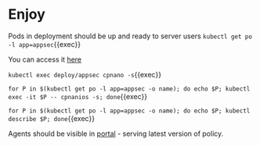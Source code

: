 # Enjoy

Pods in deployment should be up and ready to server users
`kubectl get po -l app=appsec`{{exec}}

You can access it [here]({{TRAFFIC_HOST1_8080}})

`kubectl exec deploy/appsec cpnano -s`{{exec}}

`for P in $(kubectl get po -l app=appsec -o name); do echo $P; kubectl exec -it $P -- cpnanios -s; done`{{exec}}

`for P in $(kubectl get po -l app=appsec -o name); do echo $P; kubectl describe $P; done`{{exec}}

Agents should be visible in [portal](https://portal.checkpoint.com/dashboard/appsec#/waf-policy/agents?status=Connected) - serving latest version of policy.

